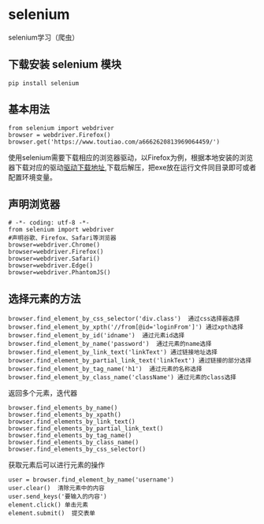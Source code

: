 # selenium
selenium学习（爬虫）
## 下载安装 selenium 模块
`pip install selenium`
## 基本用法
```
from selenium import webdriver
browser = webdriver.Firefox()
browser.get('https://www.toutiao.com/a6662620813969064459/')

```
 使用selenium需要下载相应的浏览器驱动，以Firefox为例，根据本地安装的浏览器下载对应的驱动[驱动下载地址](https://github.com/mozilla/geckodriver/releases/),下载后解压，把exe放在运行文件同目录即可或者配置环境变量。
## 声明浏览器
```
# -*- coding: utf-8 -*-
from selenium import webdriver
#声明谷歌、Firefox、Safari等浏览器
browser=webdriver.Chrome()
browser=webdriver.Firefox()
browser=webdriver.Safari()
browser=webdriver.Edge()
browser=webdriver.PhantomJS()
```
## 选择元素的方法
```
browser.find_element_by_css_selector('div.class')  通过css选择器选择
browser.find_element_by_xpth('//from[@id='loginFrom']') 通过xpth选择
browser.find_element_by_id('idname')  通过元素id选择
browser.find_element_by_name('password')  通过元素的name选择
browser.find_element_by_link_text('linkText') 通过链接地址选择
browser.find_element_by_partial_link_text('linkText') 通过链接的部分选择
browser.find_element_by_tag_name('h1')  通过元素的名称选择
browser.find_element_by_class_name('className') 通过元素的class选择
```
返回多个元素，迭代器
```
browser.find_elements_by_name()
browser.find_elements_by_xpath()
browser.find_elements_by_link_text()
browser.find_elements_by_partial_link_text()
browser.find_elements_by_tag_name()
browser.find_elements_by_class_name()
browser.find_elements_by_css_selector()
```
获取元素后可以进行元素的操作
```
user = browser.find_element_by_name('username')
user.clear()  清除元素中的内容
user.send_keys('要输入的内容')
element.click() 单击元素
element.submit()  提交表单
```
